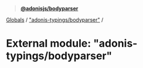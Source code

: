 > **[@adonisjs/bodyparser](../README.md)**

[Globals](../globals.md) / ["adonis-typings/bodyparser"](_adonis_typings_bodyparser_.md) /

# External module: "adonis-typings/bodyparser"